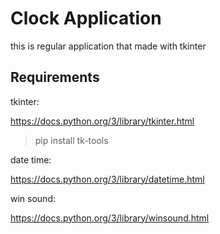 # Clock Application

this is regular application that made with tkinter



## Requirements

tkinter:

https://docs.python.org/3/library/tkinter.html

>pip install tk-tools

date time:

https://docs.python.org/3/library/datetime.html

win sound:

https://docs.python.org/3/library/winsound.html
